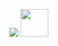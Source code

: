 <img src='https://capsule-render.vercel.app/api?type=waving&height=300&color=0:3716db,100:080808&text=&section=header&reversal=false&textBg=false&fontColor=ffffff&animation=twinkling&stroke=ffffff&strokeWidth=-9'>

<img src='https://github.com/TheDudeThatCode/TheDudeThatCode/blob/master/Assets/Developer.gif' width='50px' height='50px'>
